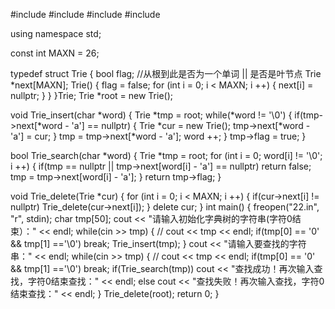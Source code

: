#include <iostream>
#include <cstdio>
#include <cstdlib>
#include <vector>

using namespace std;

const int MAXN = 26;

typedef struct Trie
{
    bool flag;    //从根到此是否为一个单词 || 是否是叶节点
    Trie *next[MAXN];
    Trie()
    {
        flag = false;
        for (int i = 0; i < MAXN; i ++)
        {
            next[i] = nullptr;
        }
    }
}Trie;
Trie *root = new Trie();

void Trie_insert(char *word)
{
    Trie *tmp = root;
    while(*word != '\0')
    {
        if(tmp->next[*word - 'a'] == nullptr)
        {
            Trie *cur = new Trie();
            tmp->next[*word - 'a'] = cur;
        }
        tmp = tmp->next[*word - 'a'];
        word ++;
    }
    tmp->flag = true;
}

bool Trie_search(char *word)
{
    Trie *tmp = root;
    for (int i = 0; word[i] != '\0'; i ++)
    {
        if(tmp == nullptr || tmp->next[word[i] - 'a'] == nullptr)
            return false;
        tmp = tmp->next[word[i] - 'a'];
    }
    return tmp->flag;
}

void Trie_delete(Trie *cur)
{
    for (int i = 0; i < MAXN; i ++)
    {
        if(cur->next[i] != nullptr)
            Trie_delete(cur->next[i]);
    }
    delete cur;
}
int main()
{
    freopen("22.in", "r", stdin);
    char tmp[50];
    cout << "请输入初始化字典树的字符串(字符0结束）：" << endl;
    while(cin >> tmp)
    {
//        cout << tmp << endl;
        if(tmp[0] == '0' && tmp[1] =='\0') break;
        Trie_insert(tmp);
    }
    cout << "请输入要查找的字符串：" << endl;
    while(cin >> tmp)
    {
//        cout << tmp << endl;
        if(tmp[0] == '0' && tmp[1] =='\0') break;
        if(Trie_search(tmp))
            cout << "查找成功！再次输入查找，字符0结束查找：" << endl;
        else
            cout << "查找失败！再次输入查找，字符0结束查找：" << endl;
    }
    Trie_delete(root);
    return 0;
}















